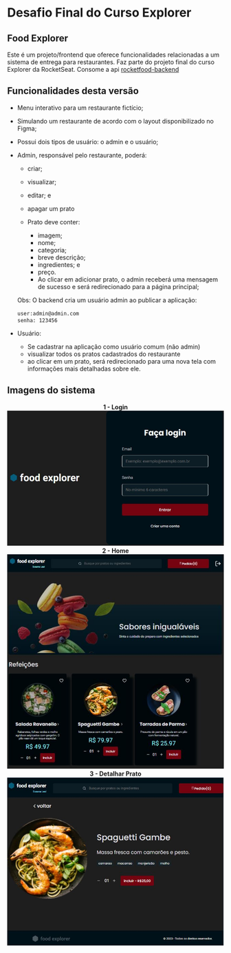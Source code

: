 # Desafio Final do Curso Explorer

## Food Explorer
Este é um projeto/frontend que oferece funcionalidades relacionadas a um sistema de entrega para restaurantes. Faz parte do projeto final do curso Explorer da RocketSeat. Consome a api [rocketfood-backend](https://github.com/susileal/rocketfood-backend)

## Funcionalidades desta versão
  - Menu interativo para um restaurante fictício;
  - Simulando um restaurante de acordo com o layout disponibilizado no Figma;
  - Possui dois tipos de usuário: o admin e o usuário;

  - Admin, responsável pelo restaurante, poderá:
    - criar;
    - visualizar;
    - editar; e 
    - apagar um prato
    
    - Prato deve conter: 
      - imagem;
      - nome;
      - categoria;
      - breve descrição;
      - ingredientes; e 
      - preço. 
      - Ao clicar em adicionar prato, o admin receberá uma mensagem de sucesso e será redirecionado para a página principal;

    Obs: O backend cria um usuário admin ao publicar a aplicação: 
    ```
    user:admin@admin.com 
    senha: 123456
    ```

  - Usuário:
      - Se cadastrar na aplicação como usuário comum (não admin)
      - visualizar todos os pratos cadastrados do restaurante
      - ao clicar em um prato, será redirecionado para uma nova tela com informações mais detalhadas sobre ele.

## Imagens do sistema

<div align="center">
  <div><strong>1 - Login</strong></div>
  <img src="/src/assets/login.jpg">
</div>

<div align="center">
  <div><strong>2 - Home</strong></div>
  <img src="/src/assets/home.jpg">
</div>

<div align="center">
  <div><strong>3 - Detalhar Prato</strong></div>
  <img src="/src/assets/dish-detail.jpg">
</div>
